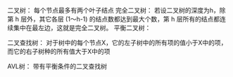 二叉树：
    每个节点最多有两个叶子结点
完全二叉树：
    若设二叉树的深度为h，除第 h 层外，其它各层 (1～h-1) 的结点数都达到最大个数，第 h 层所有的结点都连续集中在最左边，这就是完全二叉树。
平衡二叉树：
    
二叉查找树：
    对于树中的每个节点X，它的左子树中的所有项的值小于X中的项，而它的右子树种的所有值大于X中的项

AVL树：
    带有平衡条件的二叉查找树
    
    
    
        